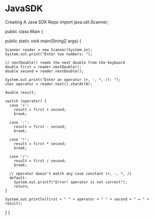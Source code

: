 # JavaSDK
Creating A Java SDK Repo
import java.util.Scanner;

public class Main {

  public static void main(String[] args) {

    Scanner reader = new Scanner(System.in);
    System.out.print("Enter two numbers: ");

    // nextDouble() reads the next double from the keyboard
    double first = reader.nextDouble();
    double second = reader.nextDouble();

    System.out.print("Enter an operator (+, -, *, /): ");
    char operator = reader.next().charAt(0);

    double result;

    switch (operator) {
      case '+':
        result = first + second;
        break;

      case '-':
        result = first - second;
        break;

      case '*':
        result = first * second;
        break;

      case '/':
        result = first / second;
        break;

      // operator doesn't match any case constant (+, -, *, /)
      default:
        System.out.printf("Error! operator is not correct");
        return;
    }

    System.out.println(first + " " + operator + " " + second + " = " + result);
  }
}

